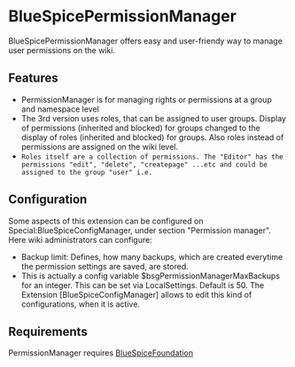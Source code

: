 # BlueSpicePermissionManager
BlueSpicePermissionManager offers easy and user-friendy way to manage user permissions on the wiki.

## Features
* PermissionManager is for managing rights or permissions at a group and namespace level
* The 3rd version uses roles, that can be assigned to user groups. Display of permissions (inherited and blocked) for groups changed to the display of roles (inherited and blocked) for groups. Also roles instead of permissions are assigned on the wiki level.
* `Roles itself are a collection of permissions. The "Editor" has the permissions "edit", "delete", "createpage" ...etc and could be assigned to the group "user" i.e.`

## Configuration
Some aspects of this extension can be configured on Special:BlueSpiceConfigManager, under section "Permission manager". Here wiki administrators can configure:
  * Backup limit: Defines, how many backups, which are created everytime the permission settings are saved, are stored.
  * This is actually a config variable $bsgPermissionManagerMaxBackups for an integer. This can be set via LocalSettings. Default is 50.
The Extension [BlueSpiceConfigManager] allows to edit this kind of configurations, when it is active.

## Requirements
PermissionManager requires [BlueSpiceFoundation](https://en.wiki.bluespice.com/wiki/Reference:BlueSpiceFoundation)